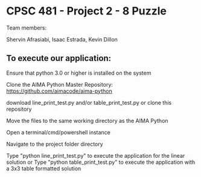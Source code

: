 # CPSC 481 - Project 2 - 8 Puzzle

Team members:

Shervin Afrasiabi, Isaac Estrada, Kevin Dillon

## To execute our application:

Ensure that python 3.0 or higher is installed on the system

Clone the AIMA Python Master Repository: https://github.com/aimacode/aima-python

download line_print_test.py and/or table_print_test.py or clone this repository

Move the files to the same working directory as the AIMA Python

Open a terminal/cmd/powershell instance

Navigate to the project folder directory

Type "python line_print_test.py" to execute the application for the linear solution
or
Type "python table_print_test.py" to execute the application with a 3x3 table formatted solution